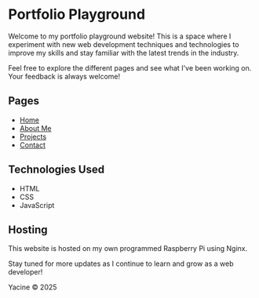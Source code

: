 # Portfolio Playground

Welcome to my portfolio playground website! This is a space where I experiment with new web development techniques and technologies to improve my skills and stay familiar with the latest trends in the industry.

Feel free to explore the different pages and see what I've been working on. Your feedback is always welcome!

## Pages

- [Home](src/index.html)
- [About Me](src/pages/about.html)
- [Projects](src/pages/projects.html)
- [Contact](src/pages/contact.html)

## Technologies Used

- HTML
- CSS
- JavaScript

## Hosting

This website is hosted on my own programmed Raspberry Pi using Nginx.

Stay tuned for more updates as I continue to learn and grow as a web developer!

Yacine © 2025